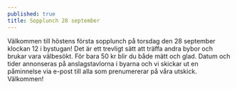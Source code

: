 ```yaml
---
published: true
title: Sopplunch 28 september
---
```

Välkommen till höstens första sopplunch på torsdag den 28 september klockan 12 i bystugan! Det är ett trevligt sätt att träffa andra bybor och brukar vara välbesökt. För bara 50 kr blir du både mätt och glad. Datum och tider annonseras på anslagstavlorna i byarna och vi skickar ut en påminnelse via e-post till alla som prenumererar på våra utskick. Välkommen!
